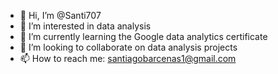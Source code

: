 - 👋 Hi, I’m @Santi707
- 👀 I’m interested in data analysis
- 🌱 I’m currently learning the Google data analytics certificate
- 💞️ I’m looking to collaborate on data analysis projects
- 📫 How to reach me: santiagobarcenas1@gmail.com

<!---
Santi707/Santi707 is a ✨ special ✨ repository because its `README.md` (this file) appears on your GitHub profile.
You can click the Preview link to take a look at your changes.
--->
